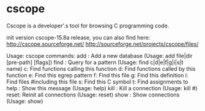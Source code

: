 # cscope
Cscope is a developer'.s tool for browsing C programming code.

init version cscope-15.8a release, you can also find here:
http://cscope.sourceforge.net/
http://sourceforge.net/projects/cscope/files/

Usage:
	cscope commands:
	add  : Add a new database             (Usage: add file|dir [pre-path] [flags])
	find : Query for a pattern            (Usage: find c|d|e|f|g|i|s|t name)
	       c: Find functions calling this function
	       d: Find functions called by this function
	       e: Find this egrep pattern
	       f: Find this file
	       g: Find this definition
	       i: Find files #including this file
	       s: Find this C symbol
	       t: Find assignments to
	help : Show this message              (Usage: help)
	kill : Kill a connection              (Usage: kill #)
	reset: Reinit all connections         (Usage: reset)
	show : Show connections               (Usage: show)
